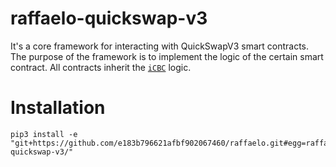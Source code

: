 # raffaelo-quickswap-v3

It's a core framework for interacting with QuickSwapV3 smart contracts. The purpose of the framework is to implement the logic of the certain smart contract. All contracts inherit the [`iCBC`](https://github.com/e183b796621afbf902067460/raffaelo/blob/master/raffaelo/interfaces/contracts/interface.py) logic.

# Installation
```
pip3 install -e "git+https://github.com/e183b796621afbf902067460/raffaelo.git#egg=raffaelo_quickswap_v3&subdirectory=_modules/raffaelo-quickswap-v3/"
```
